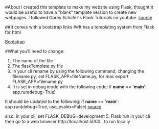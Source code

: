 #About
I created this template to make my website using Flask, thought it would be useful to have a "blank" template version to create new webpages. I followed Corey Schafer's Flask Tutorials on youtube.
    [source](https://youtu.be/cYWiDiIUxQc)

##It comes with a bootstrap links
##It has a templating system from Flask for html 


[Bootstrap](https://getbootstrap.com/docs/4.1/getting-started/download/)

#What you'll need to change:
1. The name of the file
2. The flaskTemplate.py file
3. In your cli rename by using the following command, changing the filename.py, set FLASK_APP=fileName.py, for mac export FLASK_APP=filename.py
4. It is set in debug mode with the following code:
   if __name__ == '__main__':
    app.run(debug=True)

It should be updated to the following:
    if __name__ == '__main__':
    app.run(debug=True, use_evalex=False)
    [source](https://stackoverflow.com/questions/21345221/whats-the-best-way-to-disable-the-default-console-route-in-flask-debug-mode)

also, in your cli, set FLASK_DEBUG=development
5. Flask run in your cli then go to a web browser http://localhost:5000 , to run locally

